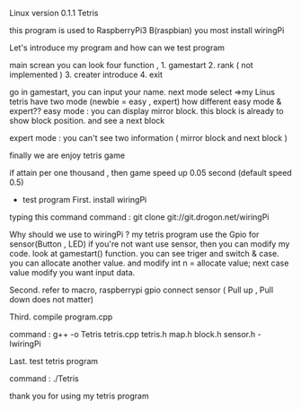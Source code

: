 Linux version 0.1.1 Tetris

this program is used to RaspberryPi3 B(raspbian)
you most install wiringPi

Let's introduce my program and how can we test program

main screan you can look four function , 1. gamestart   2. rank ( not implemented )   3. creater introduce   4. exit

go in gamestart, you can input your name.
next mode select                                                                                                                     =>my Linus tetris have two mode (newbie = easy , expert)
how different easy mode & expert??
easy mode : you can display mirror block. this block is already to show block position. and see a next block 

expert mode : you can't see two information ( mirror block and next block )

finally we are enjoy tetris game

if attain per one thousand , then game speed up 0.05 second (default speed 0.5)


* test program
First. install wiringPi

typing this command
command : git clone git://git.drogon.net/wiringPi

Why should we use to wiringPi ? my tetris program use the Gpio for sensor(Button , LED)
if you're not want use sensor, then you can modify my code.
look at gamestart() function. you can see triger and switch & case.
you can allocate another value. and modify int n = allocate value;
next case value modify you want input data.

Second. refer to macro, raspberrypi gpio connect sensor ( Pull up , Pull down does not matter)

Third. compile program.cpp

command : g++ -o Tetris tetris.cpp tetris.h map.h block.h sensor.h -lwiringPi

Last. test tetris program

command : ./Tetris

thank you for using my tetris program
